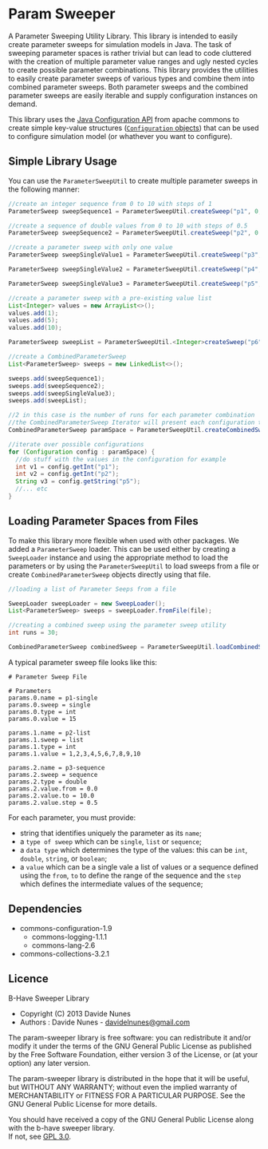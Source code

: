 Param Sweeper
=============

A Parameter Sweeping Utility Library. This library is intended to easily create parameter sweeps for simulation models in Java. 
The task of sweeping parameter spaces is rather trivial but can lead to code cluttered with the creation of multiple parameter value ranges and
ugly nested cycles to create possible parameter combinations. This library provides the utilities to easily create parameter sweeps of various types
and combine them into combined parameter sweeps. Both parameter sweeps and the combined parameter sweeps are easily iterable and supply configuration instances on demand.

This library uses the [Java Configuration API](http://commons.apache.org/proper/commons-configuration/) from apache commons to 
create simple key-value structures ([`Configuration` objects](http://commons.apache.org/proper/commons-configuration/apidocs/index.html))
that can be used to configure simulation model (or whathever you want to configure).

## Simple Library Usage
You can use the `ParameterSweepUtil` to create multiple parameter sweeps in the following manner:

```java
//create an integer sequence from 0 to 10 with steps of 1
ParameterSweep sweepSequence1 = ParameterSweepUtil.createSweep("p1", 0, 10, 1);

//create a sequence of double values from 0 to 10 with steps of 0.5
ParameterSweep sweepSequence2 = ParameterSweepUtil.createSweep("p2", 0.0, 10.0, 0.5);

//create a parameter sweep with only one value
ParameterSweep sweepSingleValue1 = ParameterSweepUtil.createSweep("p3", 1);

ParameterSweep sweepSingleValue2 = ParameterSweepUtil.createSweep("p4", 1.0);

ParameterSweep sweepSingleValue3 = ParameterSweepUtil.createSweep("p5", "jabbas");

//create a parameter sweep with a pre-existing value list
List<Integer> values = new ArrayList<>();
values.add(1);
values.add(5);
values.add(10);

ParameterSweep sweepList = ParameterSweepUtil.<Integer>createSweep("p6", values);

//create a CombinedParameterSweep
List<ParameterSweep> sweeps = new LinkedList<>();

sweeps.add(sweepSequence1);
sweeps.add(sweepSequence2);
sweeps.add(sweepSingleValue3);
sweeps.add(sweepList);

//2 in this case is the number of runs for each parameter combination
//the CombinedParameterSweep Iterator will present each configuration twice
CombinedParameterSweep paramSpace = ParameterSweepUtil.createCombinedSweep(sweeps,2);

//iterate over possible configurations
for (Configuration config : paramSpace) {
  //do stuff with the values in the configuration for example
  int v1 = config.getInt("p1");
  int v2 = config.getInt("p2");
  String v3 = config.getString("p5");
  //... etc
}


```
## Loading Parameter Spaces from Files
To make this library more flexible when used with other packages. We added a `ParameterSweep` loader. This can be used either by 
creating a `SweepLoader` instance and using the appropriate method to load the parameters or by using the `ParameterSweepUtil` to 
load sweeps from a file or create `CombinedParameterSweep` objects directly using that file.

```java
//loading a list of Parameter Seeps from a file

SweepLoader sweepLoader = new SweepLoader();
List<ParameterSweep> sweeps = sweepLoader.fromFile(file);

//creating a combined sweep using the parameter sweep utility
int runs = 30;

CombinedParameterSweep combinedSweep = ParameterSweepUtil.loadCombinedSweep(file, runs);


```

A typical parameter sweep file looks like this:

```
# Parameter Sweep File

# Parameters 
params.0.name = p1-single
params.0.sweep = single
params.0.type = int
params.0.value = 15

params.1.name = p2-list
params.1.sweep = list
params.1.type = int
params.1.value = 1,2,3,4,5,6,7,8,9,10

params.2.name = p3-sequence
params.2.sweep = sequence
params.2.type = double
params.2.value.from = 0.0
params.2.value.to = 10.0
params.2.value.step = 0.5
```

For each parameter, you must provide:

* string that identifies uniquely the parameter as its `name`;
* a `type of sweep` which can be `single`, `list` or `sequence`;
* a `data type` which determines the type of the values: this can be `int`, `double`, `string`, or `boolean`;
* a `value` which can be a single vale a list of values or a sequence defined using the `from`, `to` to define the range of the sequence and the `step` which defines the intermediate values of the sequence;


## Dependencies
* commons-configuration-1.9
  * commons-logging-1.1.1
  * commons-lang-2.6
* commons-collections-3.2.1


## Licence
 B-Have Sweeper Library
 
 * Copyright (C) 2013 Davide Nunes 
 * Authors : Davide Nunes - davidelnunes@gmail.com
 
 The param-sweeper library is free software: you can redistribute it and/or modify
 it under the terms of the GNU General Public License as published by
 the Free Software Foundation, either version 3 of the License, or
 (at your option) any later version.
 
 The param-sweeper library is distributed in the hope that it will be useful,
 but WITHOUT ANY WARRANTY; without even the implied warranty of
 MERCHANTABILITY or FITNESS FOR A PARTICULAR PURPOSE.  See the
 GNU General Public License for more details.
 
 You should have received a copy of the GNU General Public License
 along with the b-have sweeper library.  
 If not, see [GPL 3.0](http://www.gnu.org/licenses/gpl.html).
